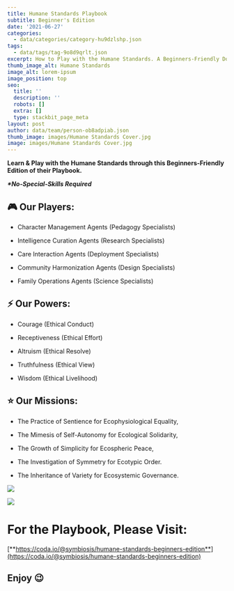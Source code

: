 ```yaml
---
title: Humane Standards Playbook
subtitle: Beginner's Edition
date: '2021-06-27'
categories:
  - data/categories/category-hu9dzlshp.json
tags:
  - data/tags/tag-9o8d9qrlt.json
excerpt: How to Play with the Humane Standards. A Beginners-Friendly Documentation.
thumb_image_alt: Humane Standards
image_alt: lorem-ipsum
image_position: top
seo:
  title: ''
  description: ''
  robots: []
  extra: []
  type: stackbit_page_meta
layout: post
author: data/team/person-ob8adpiab.json
thumb_image: images/Humane Standards Cover.jpg
image: images/Humane Standards Cover.jpg
---
```

**Learn & Play with the Humane Standards through this Beginners-Friendly Edition of their Playbook.**

***\*No-Special-Skills Required***

###

## 🎮 Our Players:

*   Character Management Agents (Pedagogy Specialists)

*   Intelligence Curation Agents (Research Specialists)

*   Care Interaction Agents (Deployment Specialists)

*   Community Harmonization Agents (Design Specialists)

*   Family Operations Agents (Science Specialists)

###

## ⚡ Our Powers:

*   Courage (Ethical Conduct)

*   Receptiveness (Ethical Effort)

*   Altruism (Ethical Resolve)

*   Truthfulness (Ethical View)

*   Wisdom (Ethical Livelihood)

###

## ⭐ Our Missions:

*   The Practice of Sentience for Ecophysiological Equality,

*   The Mimesis of Self-Autonomy for Ecological Solidarity,

*   The Growth of Simplicity for Ecospheric Peace,

*   The Investigation of Symmetry for Ecotypic Order.

*   The Inheritance of Variety for Ecosystemic Governance.

![](https://preview--website-84d91.stackbit.dev/images/Playbook_app.png)

![](https://preview--website-84d91.stackbit.dev/\_static/app-assets/Playbook_app.png)

# For the Playbook, Please Visit:

[**https://coda.io/@symbiosis/humane-standards-beginners-edition**](https://coda.io/@symbiosis/humane-standards-beginners-edition)

## Enjoy 😉
